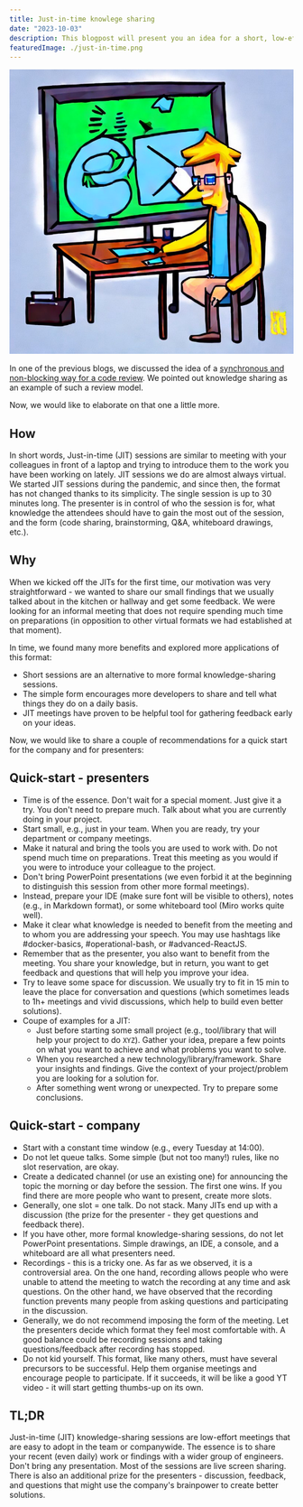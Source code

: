 ```yaml
---
title: Just-in-time knowlege sharing
date: "2023-10-03"
description: This blogpost will present you an idea for a short, low-effort knowledge sharing sessions that we often use to spread out ideas and lessons learned among engineers.
featuredImage: ./just-in-time.png
---
```


![featured image - just-in-time](just-in-time.png)

In one of the previous blogs, we discussed the idea of a [synchronous and non-blocking way for a code review](/blog/code-quality-dimensions). We pointed out knowledge sharing as an example of such a review model.

Now, we would like to elaborate on that one a little more.

## How

In short words, Just-in-time (JIT) sessions are similar to meeting with your colleagues in front of a laptop and trying to introduce them to the work you have been working on lately.
JIT sessions we do are almost always virtual. We started JIT sessions during the pandemic, and since then, the format has not changed thanks to its simplicity.
The single session is up to 30 minutes long. The presenter is in control of who the session is for, what knowledge the attendees should have to gain the most out of the session, and the form (code sharing, brainstorming, Q&A, whiteboard drawings, etc.).

## Why

When we kicked off the JITs for the first time, our motivation was very straightforward - we wanted to share our small findings that we usually talked about in the kitchen or hallway and get some feedback. We were looking for an informal meeting that does not require spending much time on preparations (in opposition to other virtual formats we had established at that moment).

In time, we found many more benefits and explored more applications of this format:
   - Short sessions are an alternative to more formal knowledge-sharing sessions.
   - The simple form encourages more developers to share and tell what things they do on a daily basis.
   - JIT meetings have proven to be helpful tool for gathering feedback early on your ideas.

Now, we would like to share a couple of recommendations for a quick start for the company and for presenters:

## Quick-start - presenters

- Time is of the essence. Don't wait for a special moment. Just give it a try. You don't need to prepare much. Talk about what you are currently doing in your project.
- Start small, e.g., just in your team. When you are ready, try your department or company meetings.
- Make it natural and bring the tools you are used to work with. Do not spend much time on preparations. Treat this meeting as you would if you were to introduce your colleague to the project.
- Don't bring PowerPoint presentations (we even forbid it at the beginning to distinguish this session from other more formal meetings).
- Instead, prepare your IDE (make sure font will be visible to others), notes (e.g., in Markdown format), or some whiteboard tool (Miro works quite well).
- Make it clear what knowledge is needed to benefit from the meeting and to whom you are addressing your speech. You may use hashtags like #docker-basics, #operational-bash, or #advanced-ReactJS.
- Remember that as the presenter, you also want to benefit from the meeting. You share your knowledge, but in return, you want to get feedback and questions that will help you improve your idea.
- Try to leave some space for discussion. We usually try to fit in 15 min to leave the place for conversation and questions (which sometimes leads to 1h+ meetings and vivid discussions, which help to build even better solutions).
- Coupe of examples for a JIT:
   - Just before starting some small project (e.g., tool/library that will help your project to do `XYZ`). Gather your idea, prepare a few points on what you want to achieve and what problems you want to solve.
   - When you researched a new technology/library/framework. Share your insights and findings. Give the context of your project/problem you are looking for a solution for.
   - After something went wrong or unexpected. Try to prepare some conclusions.

## Quick-start - company

- Start with a constant time window (e.g., every Tuesday at 14:00).
- Do not let queue talks. Some simple (but not too many!) rules, like no slot reservation, are okay.
- Create a dedicated channel (or use an existing one) for announcing the topic the morning or day before the session. The first one wins. If you find there are more people who want to present, create more slots.
- Generally, one slot = one talk. Do not stack. Many JITs end up with a discussion (the prize for the presenter - they get questions and feedback there).
- If you have other, more formal knowledge-sharing sessions, do not let PowerPoint presentations. Simple drawings, an IDE, a console, and a whiteboard are all what presenters need.
- Recordings - this is a tricky one. As far as we observed, it is a controversial area. On the one hand, recording allows people who were unable to attend the meeting to watch the recording at any time and ask questions. On the other hand, we have observed that the recording function prevents many people from asking questions and participating in the discussion.
- Generally, we do not recommend imposing the form of the meeting. Let the presenters decide which format they feel most comfortable with. A good balance could be recording sessions and taking questions/feedback after recording has stopped.
- Do not kid yourself. This format, like many others, must have several precursors to be successful. Help them organise meetings and encourage people to participate. If it succeeds, it will be like a good YT video - it will start getting thumbs-up on its own.

## TL;DR

Just-in-time (JIT) knowledge-sharing sessions are low-effort meetings that are easy to adopt in the team or companywide. The essence is to share your recent (even daily) work or findings with a wider group of engineers. Don't bring any presentation. Most of the sessions are live screen sharing. There is also an additional prize for the presenters - discussion, feedback, and questions that might use the company's brainpower to create better solutions.